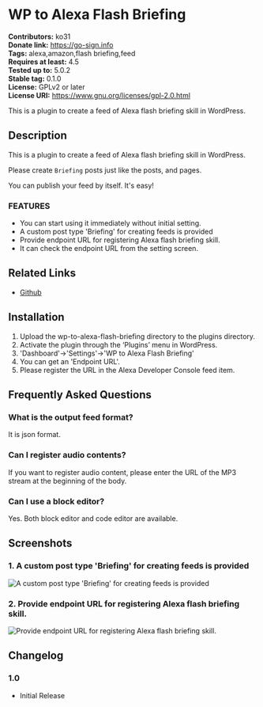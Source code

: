 # WP to Alexa Flash Briefing #
**Contributors:** ko31  
**Donate link:** https://go-sign.info  
**Tags:** alexa,amazon,flash briefing,feed  
**Requires at least:** 4.5  
**Tested up to:** 5.0.2  
**Stable tag:** 0.1.0  
**License:** GPLv2 or later  
**License URI:** https://www.gnu.org/licenses/gpl-2.0.html  

This is a plugin to create a feed of Alexa flash briefing skill in WordPress.

## Description ##

This is a plugin to create a feed of Alexa flash briefing skill in WordPress.

Please create `Briefing` posts just like the posts, and pages.

You can publish your feed by itself. It's easy!

### FEATURES

* You can start using it immediately without initial setting.
* A custom post type 'Briefing' for creating feeds is provided
* Provide endpoint URL for registering Alexa flash briefing skill.
* It can check the endpoint URL from the setting screen.

## Related Links ##

* [Github](https://github.com/ko31/wp-to-alexa-flash-briefing)

## Installation ##

1. Upload the wp-to-alexa-flash-briefing directory to the plugins directory.
1. Activate the plugin through the ‘Plugins’ menu in WordPress.
1. 'Dashboard'->'Settings'->'WP to Alexa Flash Briefing'
1. You can get an 'Endpoint URL'.
1. Please register the URL in the Alexa Developer Console feed item.

## Frequently Asked Questions ##

### What is the output feed format? ###

It is json format.

### Can I register audio contents? ###

If you want to register audio content, please enter the URL of the MP3 stream at the beginning of the body.

### Can I use a block editor? ###

Yes. Both block editor and code editor are available.

## Screenshots ##

### 1. A custom post type 'Briefing' for creating feeds is provided ###
![A custom post type 'Briefing' for creating feeds is provided](http://ps.w.org/wp-to-alexa-flash-briefing/assets/screenshot-1.png)

### 2. Provide endpoint URL for registering Alexa flash briefing skill. ###
![Provide endpoint URL for registering Alexa flash briefing skill.](http://ps.w.org/wp-to-alexa-flash-briefing/assets/screenshot-2.png)


## Changelog ##

### 1.0 ###

* Initial Release
